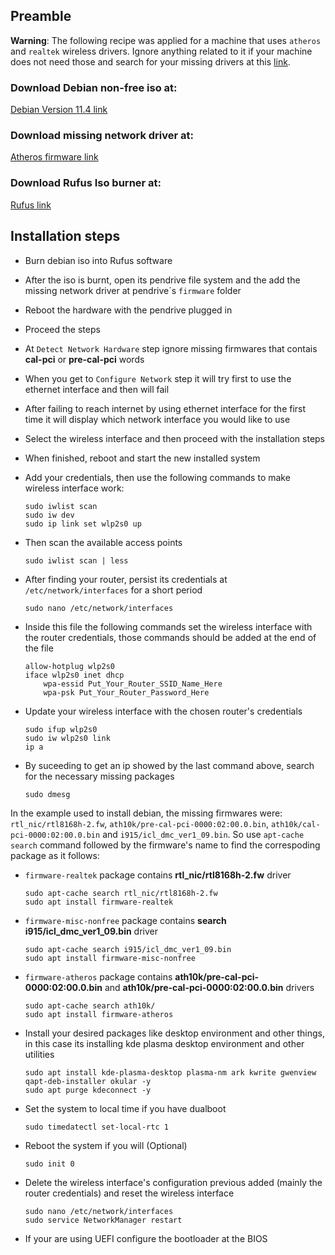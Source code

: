 ## Preamble

<b>Warning</b>: The following recipe was applied for a machine that uses <code>atheros</code> and <code>realtek</code> wireless drivers. Ignore anything related to it if your machine does not need those and search for your missing drivers at this [link](http://ftp.debian.org/debian/pool/non-free/f/firmware-nonfree).

### Download Debian non-free iso at: 
[Debian Version 11.4 link](https://cdimage.debian.org/cdimage/unofficial/non-free/cd-including-firmware/11.4.0+nonfree/amd64/iso-cd/firmware-11.4.0-amd64-netinst.iso)

### Download missing network driver at:
[Atheros firmware link](http://ftp.debian.org/debian/pool/non-free/f/firmware-nonfree/firmware-atheros_20210818-1_all.deb)

### Download Rufus Iso burner at:
[Rufus link](https://rufus.ie/en/)

## Installation steps

* Burn debian iso into Rufus software

* After the iso is burnt, open its pendrive file system and the add the missing network driver at pendrive´s <code>firmware</code> folder

* Reboot the hardware with the pendrive plugged in

* Proceed the steps

* At <code>Detect Network Hardware</code> step ignore missing firmwares that contais <b>cal-pci</b> or <b>pre-cal-pci</b> words

* When you get to <code>Configure Network</code> step it will try first to use the ethernet interface and then will fail

* After failing to reach internet by using ethernet interface for the first time it will display which network interface you would like to use

* Select the wireless interface and then proceed with the installation steps

* When finished, reboot and start the new installed system

* Add your credentials, then use the following commands to make wireless interface work:

      sudo iwlist scan
      sudo iw dev
      sudo ip link set wlp2s0 up
    
* Then scan the available access points

      sudo iwlist scan | less
    
* After finding your router, persist its credentials at <code>/etc/network/interfaces</code> for a short period
    
      sudo nano /etc/network/interfaces

* Inside this file the following commands set the wireless interface with the router credentials, those commands should be added at the end of the file

      allow-hotplug wlp2s0
      iface wlp2s0 inet dhcp
          wpa-essid Put_Your_Router_SSID_Name_Here
          wpa-psk Put_Your_Router_Password_Here

* Update your wireless interface with the chosen router's credentials

      sudo ifup wlp2s0
      sudo iw wlp2s0 link
      ip a
    
* By suceeding to get an ip showed by the last command above, search for the necessary missing packages 

      sudo dmesg

In the example used to install debian, the missing firmwares were: <code>rtl_nic/rtl8168h-2.fw</code>, <code>ath10k/pre-cal-pci-0000:02:00.0.bin</code>, <code>ath10k/cal-pci-0000:02:00.0.bin</code> and <code>i915/icl_dmc_ver1_09.bin</code>. So use <code>apt-cache search</code> command followed by the firmware's name to find the correspoding package as it follows:<br>

* <code>firmware-realtek</code> package contains <b>rtl_nic/rtl8168h-2.fw</b> driver

      sudo apt-cache search rtl_nic/rtl8168h-2.fw
      sudo apt install firmware-realtek
      

* <code>firmware-misc-nonfree</code> package contains <b>search i915/icl_dmc_ver1_09.bin</b> driver

      sudo apt-cache search i915/icl_dmc_ver1_09.bin
      sudo apt install firmware-misc-nonfree

* <code>firmware-atheros</code> package contains <b>ath10k/pre-cal-pci-0000:02:00.0.bin</b> and <b>ath10k/pre-cal-pci-0000:02:00.0.bin</b> drivers
      
      sudo apt-cache search ath10k/
      sudo apt install firmware-atheros
      
* Install your desired packages like desktop environment and other things, in this case its installing kde plasma desktop environment and other utilities

      sudo apt install kde-plasma-desktop plasma-nm ark kwrite gwenview qapt-deb-installer okular -y
      sudo apt purge kdeconnect -y

* Set the system to local time if you have dualboot
   
      sudo timedatectl set-local-rtc 1
   
* Reboot the system if you will (Optional)

      sudo init 0

* Delete the wireless interface's configuration previous added (mainly the router credentials) and reset the wireless interface

      sudo nano /etc/network/interfaces
      sudo service NetworkManager restart

* If your are using UEFI configure the bootloader at the BIOS
